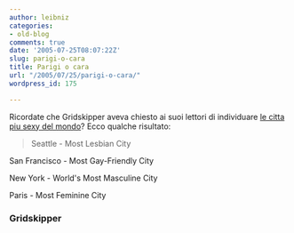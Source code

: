 ```yaml
---
author: leibniz
categories:
- old-blog
comments: true
date: '2005-07-25T08:07:22Z'
slug: parigi-o-cara
title: Parigi o cara
url: "/2005/07/25/parigi-o-cara/"
wordpress_id: 175

---
```

Ricordate che Gridskipper aveva chiesto ai suoi lettori di individuare [le citta piu sexy del mondo](https://www.gridskipper.com/travel/seattle/seattle-worlds-most-lesbianfriendly-city-113912.php)? Ecco qualche risultato:

> Seattle - Most Lesbian City  

San Francisco - Most Gay-Friendly City  

New York - World's Most Masculine City  

Paris - Most Feminine City  






### Gridskipper
